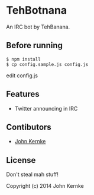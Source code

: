 # TehBotnana

An IRC bot by TehBanana.

## Before running

```
$ npm install
$ cp config.sample.js config.js
```
edit config.js

## Features

 - Twitter announcing in IRC

## Contibutors

 - [John Kernke](http://github.com/johnkernke)

## License

Don't steal mah stuff!

Copyright (c) 2014 John Kernke
